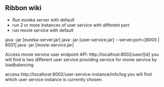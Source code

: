 ## Ribbon wiki

- Run eureka server with default
- run 2 or more instances of user service with different port
- run movie service with default


java -jar [eureka-server.jar]
java -jar [user-service.jar] --server.port=[8000 | 8001]
java -jar [movie-service.jar]


Access movie service user endpoint API: http://localhost:8002/user/[id]
you will find is two different user service providing service for movie service 
by loadbalancing

access http://localhost:8002/user-service-instance/info/log
you will find which user service instance is currently chosen.